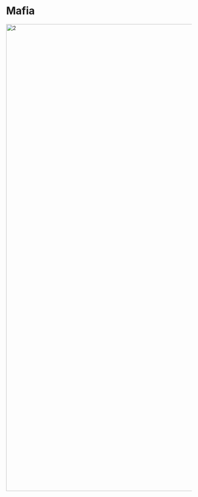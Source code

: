 # Mafia

<img width="1266" alt="2" src="https://user-images.githubusercontent.com/95241900/189524408-a088901d-c7b2-4b9f-a5e7-a67e8aedf2cb.png">
